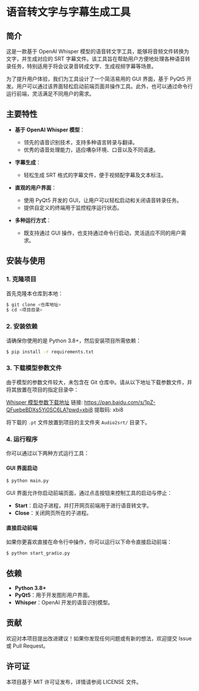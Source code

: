 # 语音转文字与字幕生成工具

## 简介

这是一款基于 OpenAI Whisper 模型的语音转文字工具，能够将音频文件转换为文字，并生成对应的 SRT 字幕文件。该工具旨在帮助用户方便地处理各种语音转录任务，特别适用于将会议录音转成文字、生成视频字幕等场景。

为了提升用户体验，我们为工具设计了一个简洁易用的 GUI 界面，基于 PyQt5 开发。用户可以通过该界面轻松启动前端页面并操作工具。此外，也可以通过命令行运行前端，灵活满足不同用户的需求。

## 主要特性

- **基于 OpenAI Whisper 模型**：
  - 领先的语音识别技术，支持多种语言转录与翻译。
  - 优秀的语音处理能力，适应嘈杂环境、口音以及不同语速。

- **字幕生成**：
  - 轻松生成 SRT 格式的字幕文件，便于视频配字幕及文本标注。

- **直观的用户界面**：
  - 使用 PyQt5 开发的 GUI，让用户可以轻松启动和关闭语音转录任务。
  - 提供自定义的终端用于监控程序运行状态。

- **多种运行方式**：
  - 既支持通过 GUI 操作，也支持通过命令行启动，灵活适应不同的用户需求。

## 安装与使用

### 1. 克隆项目

首先克隆本仓库到本地：

```bash
$ git clone <仓库地址>
$ cd <项目目录>
```

### 2. 安装依赖

请确保你使用的是 Python 3.8+，然后安装项目所需依赖：

```bash
$ pip install -r requirements.txt
```

### 3. 下载模型参数文件

由于模型的参数文件较大，未包含在 Git 仓库中。请从以下地址下载参数文件，并将其放置在项目的指定目录中：

[Whisper 模型参数下载地址](<https://pan.baidu.com/s/1pZ-QFuebeBDXs5Yi0SC6LA?pwd=xbi8>)
链接: https://pan.baidu.com/s/1pZ-QFuebeBDXs5Yi0SC6LA?pwd=xbi8 
提取码: xbi8

将下载的 `.pt` 文件放置到项目的主文件夹 `Audio2srt/` 目录下。

### 4. 运行程序

你可以通过以下两种方式运行工具：

#### GUI 界面启动

```bash
$ python main.py
```

GUI 界面允许你启动前端页面，通过点击按钮来控制工具的启动与停止：

- **Start**：启动子进程，并打开网页前端用于进行语音转文字。
- **Close**：关闭网页所在的子进程。

#### 直接启动前端

如果你更喜欢直接在命令行中操作，你可以运行以下命令直接启动前端：

```bash
$ python start_gradio.py
```

## 依赖

- **Python 3.8+**
- **PyQt5**：用于开发图形用户界面。
- **Whisper**：OpenAI 开发的语音识别模型。

## 贡献

欢迎对本项目提出改进建议！如果你发现任何问题或有新的想法，欢迎提交 Issue 或 Pull Request。

## 许可证

本项目基于 MIT 许可证发布，详情请参阅 LICENSE 文件。
